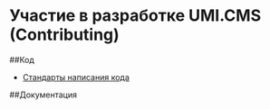 Участие в разработке UMI.CMS (Contributing)
=============

##Код
- [Стандарты написания кода](doc/code/standards.md)

##Документация
